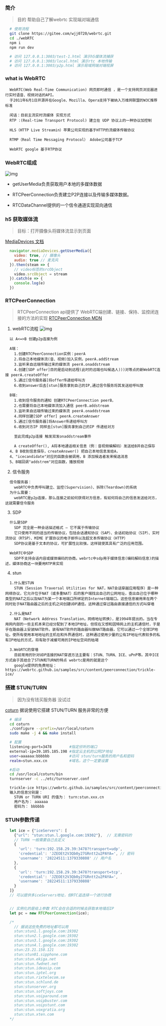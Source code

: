### 简介
  > 目的 帮助自己了解webrtc 实现端对端通信

  ```bash
    # 使用流程
    git clone https://gitee.com/wjj0720/webrtc.git
    cd ./webRTC
    npm i
    npm run dev

    # 访问 127.0.0.1:3003/test-1.html 演示h5媒体流捕获
    # 访问 127.0.0.1:3003/local.html 演示rtc 本地传输
    # 访问 127.0.0.1:3003/p2p.html 演示局域网端对端视屏    

  ```



### what is WebRTC
  ```
    WebRTC(Web Real-Time Communication) 网页即时通信 ，是一个支持网页浏览器进行实时语音、视频对话的API。
    于2011年6月1日开源并在Google、Mozilla、Opera支持下被纳入万维网联盟的W3C推荐标准
  ```
  ```
    闲话：目前主流实时流媒体 实现方式
    RTP :(Real-time Transport Protocol) 建立在 UDP 协议上的一种协议加控制

    HLS（HTTP Live Streamin）苹果公司实现的基于HTTP的流媒体传输协议

    RTMP（Real Time Messaging Protocol） Adobe公司基于TCP

    WebRTC google 基于RTP协议
  ```

### WebRTC组成
  ![img](./source/zucheng.webp.jpg)

  - getUserMedia负责获取用户本地的多媒体数据

  - RTCPeerConnection负责建立P2P连接以及传输多媒体数据。

  - RTCDataChannel提供的一个信令通道实现双向通信

### h5 获取媒体流
  > 目标：打开摄像头将媒体流显示到页面

  [MediaDevices 文档](https://developer.mozilla.org/en-US/docs/Web/API/MediaDevices/getUserMedia)

```js
  navigator.mediaDevices.getUserMedia({
    video: true, // 摄像头
    audio: true // 麦克风
  }).then(steam => {
    // video标签的srcObject
    video.srcObject = stream
  }).catch(e => {
    console.log(e)
  })
```

### RTCPeerConnection
  > RTCPeerConnection api提供了 WebRTC端创建、链接、保持、监控闭连接的方法的实现
  [RTCPeerConnection MDN](https://developer.mozilla.org/zh-CN/docs/Web/API/RTCPeerConnection)

  1. webRTC流程
  ![img](./source/peer2peertimeline.png)

  ```
    以 A<=>B 创建p2p连接为例
    
    A端：
      1.创建RTCPeerConnection实例：peerA
      2.将自己本地媒体流(音、视频)加入实例，peerA.addStream
      3.监听来自远端传输过来的媒体流 peerA.onaddstream
      4.创建[SDP offer]目的是启动到远程(此时的远端也叫候选人)))对等点的新WebRTC连接 peerA.createOffer 
      5.通过[信令服务器]将offer传递给呼叫方
      6.收到answer后去[stun]服务拿到自己的IP,通过信令服务将其发送给呼叫放

    B端:
      1.收到信令服务的通知 创建RTCPeerConnection peerB，
      2.也需要将自己本地媒体流加入通信 peerB.addstream
      3.监听来自远端传输过来的媒体流 peerA.onaddstream
      4.同样创建[SDP offer] peerA.createAnswer
      5.通过[信令服务器]将Answer传递给呼叫方
      6.收到对方IP 同样去[stun]服务拿到自己的IP 传递给对方
  
      至此完成p2p连接 触发双发onaddstream事件
      
      A createOffer(), A将本地通话相关信息（例：音视频编解码）发送给B并自己保存
    4、B B收到信息保存，createAnswer() 把自己本地信息发给A，
    4、"icecandidate"对应的函数会被调用，B 添加候选者发来候选消息
    5、B端回调"addstrem"对应函数，播放视频
  ```

  2. 信令服务
  ```
    信令服务器：
      webRTC中负责呼叫建立、监控(Supervision)、拆除(Teardown)的系统
    为什么需要：
      webRTC是p2p连接，那么连接之前如何获得对方信息，有如何将自己的信息发送给对方，这就需要信令服务
  ```

  3. SDP
  ```
    什么是SDP
      SDP 完全是一种会话描述格式 ― 它不属于传输协议
      它只使用不同的适当的传输协议，包括会话通知协议（SAP）、会话初始协议（SIP）、实时流协议（RTSP）、MIME 扩展协议的电子邮件以及超文本传输协议（HTTP）
      SDP协议是基于文本的协议，可扩展性比较强，这样就使其具有广泛的应用范围。
    
    WebRTC中SDP
      SDP不支持会话内容或媒体编码的协商。webrtc中sdp用于媒体信息(编码解码信息)的描述，媒体协商这一块要用RTP来实现
  ```

  4. stun
  ```
    1.什么是STUN
      STUN（Session Traversal Utilities for NAT，NAT会话穿越应用程序）是一种网络协议，它允许位于NAT（或多重NAT）后的客户端找出自己的公网地址，查出自己位于哪种类型的NAT之后以及NAT为某一个本地端口所绑定的Internet端端口。这些信息被用来在两个同时处于NAT路由器之后的主机之间创建UDP通信。这种通过穿过路由直接通信的方式叫穿墙
    
    2.什么是NAT
      NAT（Network Address Translation，网络地址转换)，是1994年提出的。当在专用网内部的一些主机本来已经分配到了本地IP地址，但现在又想和因特网上的主机通信时，于是乎在路由器上安装NAT软件。装有NAT软件的路由器叫做NAT路由器，它可以通过一个全球IP地址。使所有使用本地地址的主机在和外界通信时，这种通过使用少量的公有IP地址代表较多的私有IP地址的方式，将有助于减缓可用的IP地址空间的枯竭

    3.WebRTC的穿墙
      目前常用的针对UDP连接的NAT穿透方法主要有：STUN、TURN、ICE、uPnP等。其中ICE方式由于其结合了STUN和TURN的特点 webrtc是用的就是这个
      google提供的免费地址：https://webrtc.github.io/samples/src/content/peerconnection/trickle-ice/
  ```

### 搭建 STUN/TURN
  > 因为没有钱买服务器 没试过
  
  [coturn](https://github.com/coturn/coturn) 据说使用它搭建 STUN/TURN 服务非常的方便

  ```bash
    # 编译
    cd coturn
    ./configure --prefix=/usr/local/coturn
    sudo make -j 4 && make install

    # 配置
    listening-port=3478        #指定侦听的端口
    external-ip=39.105.185.198 #指定云主机的公网IP地址
    user=aaaaaa:bbbbbb         #访问 stun/turn服务的用户名和密码
    realm=stun.xxx.cn          #域名，这个一定要设置
 
    #启动
    cd /usr/local/coturn/bin
    turnserver -c ../etc/turnserver.conf

    trickle-ice https://webrtc.github.io/samples/src/content/peerconnection/trickle-ice 按里面的要求输入 stun/turn 地址、用户和密码 
    输入的信息分别是： 
      STUN or TURN URI 的值为： turn:stun.xxx.cn
      用户名为： aaaaaa
      密码为： bbbbbb

  ```


### STUN参数传递
```js
  let ice = {"iceServers": [
    {"url": "stun:stun.l.google.com:19302"},  // 无需密码的
    // TURN 一般需要自己去定义
    {
      'url': 'turn:192.158.29.39:3478?transport=udp',
      'credential': 'JZEOEt2V3Qb0y27GRntt2u2PAYA=', // 密码
      'username': '28224511:1379330808' // 用户名
    },
    {
      'url': 'turn:192.158.29.39:3478?transport=tcp',
      'credential': 'JZEOEt2V3Qb0y27GRntt2u2PAYA=',
      'username': '28224511:1379330808'
    }
  ]}
  // 可以提供多iceServers地址，但RTC追选择一个进行协商


  // 实例化的是给上参数 RTC会在合适的时候去获取本地墙后IP
  let pc = new RTCPeerConnection(ice);

  /*
    // 据说这些免费的地址都可以用
    stun:stun1.l.google.com:19302
    stun:stun2.l.google.com:19302
    stun:stun3.l.google.com:19302
    stun:stun4.l.google.com:19302
    stun:23.21.150.121
    stun:stun01.sipphone.com
    stun:stun.ekiga.net
    stun:stun.fwdnet.net
    stun:stun.ideasip.com
    stun:stun.iptel.org
    stun:stun.rixtelecom.se
    stun:stun.schlund.de
    stun:stunserver.org
    stun:stun.softjoys.com
    stun:stun.voiparound.com
    stun:stun.voipbuster.com
    stun:stun.voipstunt.com
    stun:stun.voxgratia.org
    stun:stun.xten.com
  */
```